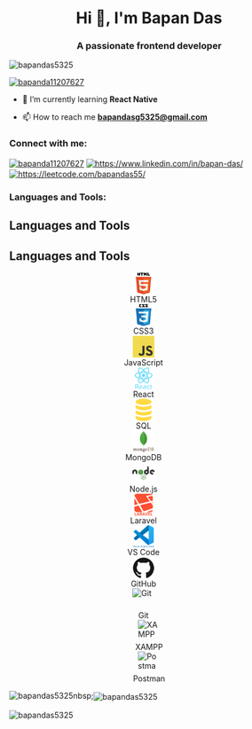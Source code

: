 <h1 align="center">Hi 👋, I'm Bapan Das</h1>
<h3 align="center">A passionate frontend developer </h3>

<p align="left"> <img src="https://komarev.com/ghpvc/?username=bapandas5325&label=Profile%20views&color=0e75b6&style=flat" alt="bapandas5325" /> </p>

<p align="left"> <a href="https://twitter.com/bapanda11207627" target="blank"><img src="https://img.shields.io/twitter/follow/bapanda11207627?logo=twitter&style=for-the-badge" alt="bapanda11207627" /></a> </p>

- 🌱 I’m currently learning **React Native**


- 📫 How to reach me **bapandasg5325@gmail.com**

<h3 align="left">Connect with me:</h3>
<p align="left">
<a href="https://twitter.com/bapanda11207627" target="blank"><img align="center" src="https://raw.githubusercontent.com/rahuldkjain/github-profile-readme-generator/master/src/images/icons/Social/twitter.svg" alt="bapanda11207627" height="30" width="40" /></a>
<a href="https://linkedin.com/in/https://www.linkedin.com/in/bapan-das/" target="blank"><img align="center" src="https://raw.githubusercontent.com/rahuldkjain/github-profile-readme-generator/master/src/images/icons/Social/linked-in-alt.svg" alt="https://www.linkedin.com/in/bapan-das/" height="30" width="40" /></a>
<a href="https://www.leetcode.com/https://leetcode.com/bapandas55/" target="blank"><img align="center" src="https://raw.githubusercontent.com/rahuldkjain/github-profile-readme-generator/master/src/images/icons/Social/leet-code.svg" alt="https://leetcode.com/bapandas55/" height="30" width="40" /></a>
</p>


<h3 align="left">Languages and Tools:</h3>

## Languages and Tools
## Languages and Tools
<p align="left">
    <span style="display: flex; flex-direction: column; align-items: center; margin-right: 20px;">
        <img src="https://raw.githubusercontent.com/devicons/devicon/master/icons/html5/html5-original-wordmark.svg" alt="HTML5" width="40" height="40"/>
        HTML5
    </span>
    <span style="display: flex; flex-direction: column; align-items: center; margin-right: 20px;">
        <img src="https://raw.githubusercontent.com/devicons/devicon/master/icons/css3/css3-original-wordmark.svg" alt="CSS3" width="40" height="40"/>
        CSS3
    </span>
    <span style="display: flex; flex-direction: column; align-items: center; margin-right: 20px;">
        <img src="https://raw.githubusercontent.com/devicons/devicon/master/icons/javascript/javascript-original.svg" alt="JavaScript" width="40" height="40"/>
        JavaScript
    </span>
    <span style="display: flex; flex-direction: column; align-items: center; margin-right: 20px;">
        <img src="https://raw.githubusercontent.com/devicons/devicon/master/icons/react/react-original-wordmark.svg" alt="React" width="40" height="40"/>
        React
    </span>
    <span style="display: flex; flex-direction: column; align-items: center; margin-right: 20px;">
        <img src="https://raw.githubusercontent.com/devicons/devicon/master/icons/sql/sql-original.svg" alt="SQL" width="40" height="40"/>
        SQL
    </span>
    <span style="display: flex; flex-direction: column; align-items: center; margin-right: 20px;">
        <img src="https://raw.githubusercontent.com/devicons/devicon/master/icons/mongodb/mongodb-original-wordmark.svg" alt="MongoDB" width="40" height="40"/>
        MongoDB
    </span>
    <span style="display: flex; flex-direction: column; align-items: center; margin-right: 20px;">
        <img src="https://raw.githubusercontent.com/devicons/devicon/master/icons/nodejs/nodejs-original-wordmark.svg" alt="Node.js" width="40" height="40"/>
        Node.js
    </span>
    <span style="display: flex; flex-direction: column; align-items: center; margin-right: 20px;">
        <img src="https://raw.githubusercontent.com/devicons/devicon/master/icons/laravel/laravel-plain-wordmark.svg" alt="Laravel" width="40" height="40"/>
        Laravel
    </span>
    <span style="display: flex; flex-direction: column; align-items: center; margin-right: 20px;">
        <img src="https://raw.githubusercontent.com/devicons/devicon/master/icons/vscode/vscode-original-wordmark.svg" alt="VS Code" width="40" height="40"/>
        VS Code
    </span>
    <span style="display: flex; flex-direction: column; align-items: center; margin-right: 20px;">
        <img src="https://raw.githubusercontent.com/devicons/devicon/master/icons/github/github-original.svg" alt="GitHub" width="40" height="40"/>
        GitHub
    </span>
    <span style="display: flex; flex-direction: column; align-items: center; margin-right: 20px;">
        <img src="https://www.vectorlogo.zone/logos/git-scm/git-scm-icon.svg" alt="Git" width="40" height="40"/>
        Git
    </span>
    <span style="display: flex; flex-direction: column; align-items: center;">
        <img src="https://www.vectorlogo.zone/logos/apache_friends/apache_friends-icon.svg" alt="XAMPP" width="40" height="40"/>
        XAMPP
    </span>
    <span style="display: flex; flex-direction: column; align-items: center;">
        <img src="https://www.vectorlogo.zone/logos/getpostman/getpostman-icon.svg" alt="Postman" width="40" height="40"/>
        Postman
    </span>
</p>
















<p><img align="left" src="https://github-readme-stats.vercel.app/api/top-langs?username=bapandas5325&show_icons=true&locale=en&layout=compact" alt="bapandas5325" /></p>

<p>nbsp;<img align="center" src="https://github-readme-stats.vercel.app/api?username=bapandas5325&show_icons=true&locale=en" alt="bapandas5325" /></p>

<p><img align="center" src="https://github-readme-streak-stats.herokuapp.com/?user=bapandas5325&" alt="bapandas5325" /></p>


